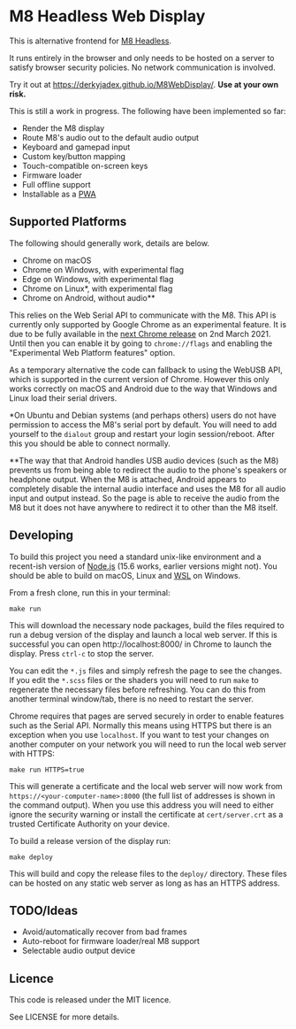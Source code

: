 # M8 Headless Web Display

This is alternative frontend for [M8 Headless](https://github.com/DirtyWave/M8HeadlessFirmware).

It runs entirely in the browser and only needs to be hosted on a server to satisfy browser security policies. No network communication is involved.

Try it out at https://derkyjadex.github.io/M8WebDisplay/. **Use at your own risk.**

This is still a work in progress. The following have been implemented so far:

- Render the M8 display
- Route M8's audio out to the default audio output
- Keyboard and gamepad input
- Custom key/button mapping
- Touch-compatible on-screen keys
- Firmware loader
- Full offline support
- Installable as a [PWA](https://en.wikipedia.org/wiki/Progressive_web_application)

## Supported Platforms

The following should generally work, details are below.

- Chrome on macOS
- Chrome on Windows, with experimental flag
- Edge on Windows, with experimental flag
- Chrome on Linux\*, with experimental flag
- Chrome on Android, without audio\*\*

This relies on the Web Serial API to communicate with the M8. This API is currently only supported by Google Chrome as an experimental feature. It is due to be fully available in the [next Chrome release](https://www.chromestatus.com/features/schedule) on 2nd March 2021. Until then you can enable it by going to `chrome://flags` and enabling the "Experimental Web Platform features" option.

As a temporary alternative the code can fallback to using the WebUSB API, which is supported in the current version of Chrome. However this only works correctly on macOS and Android due to the way that Windows and Linux load their serial drivers.

\*On Ubuntu and Debian systems (and perhaps others) users do not have permission to access the M8's serial port by default. You will need to add yourself to the `dialout` group and restart your login session/reboot. After this you should be able to connect normally.

\*\*The way that that Android handles USB audio devices (such as the M8) prevents us from being able to redirect the audio to the phone's speakers or headphone output. When the M8 is attached, Android appears to completely disable the internal audio interface and uses the M8 for all audio input and output instead. So the page is able to receive the audio from the M8 but it does not have anywhere to redirect it to other than the M8 itself.

## Developing

To build this project you need a standard unix-like environment and a recent-ish version of [Node.js](https://nodejs.org/) (15.6 works, earlier versions might not). You should be able to build on macOS, Linux and [WSL](https://docs.microsoft.com/en-us/windows/wsl/) on Windows.

From a fresh clone, run this in your terminal:

```
make run
```

This will download the necessary node packages, build the files required to run a debug version of the display and launch a local web server. If this is successful you can open http://localhost:8000/ in Chrome to launch the display. Press `ctrl-c` to stop the server.

You can edit the `*.js` files and simply refresh the page to see the changes. If you edit the `*.scss` files or the shaders you will need to run `make` to regenerate the necessary files before refreshing. You can do this from another terminal window/tab, there is no need to restart the server.

Chrome requires that pages are served securely in order to enable features such as the Serial API. Normally this means using HTTPS but there is an exception when you use `localhost`. If you want to test your changes on another computer on your network you will need to run the local web server with HTTPS:

```
make run HTTPS=true
```

This will generate a certificate and the local web server will now work from `https://<your-computer-name>:8000` (the full list of addresses is shown in the command output). When you use this address you will need to either ignore the security warning or install the certificate at `cert/server.crt` as a trusted Certificate Authority on your device.

To build a release version of the display run:

```
make deploy
```

This will build and copy the release files to the `deploy/` directory. These files can be hosted on any static web server as long as has an HTTPS address.

## TODO/Ideas

- Avoid/automatically recover from bad frames
- Auto-reboot for firmware loader/real M8 support
- Selectable audio output device

## Licence

This code is released under the MIT licence.

See LICENSE for more details.
